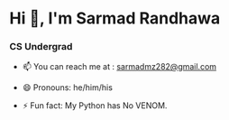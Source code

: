  #                                                                                                   Hi 👋, I'm Sarmad Randhawa
                          
###                                                                                                   CS Undergrad
                                                                       
- 📫 You can reach me at : sarmadmz282@gmail.com
                       
- 😄 Pronouns: he/him/his
- ⚡ Fun fact: My Python has No VENOM.
